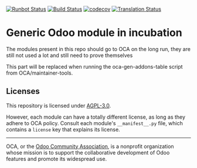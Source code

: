 [![Runbot Status](https://runbot.odoo-community.org/runbot/badge/flat//14.0.svg)](https://runbot.odoo-community.org/runbot/repo/github-com-oca-ak-odoo-incubator-)
[![Build Status](https://travis-ci.com/OCA/ak-odoo-incubator.svg?branch=14.0)](https://travis-ci.com/OCA/ak-odoo-incubator)
[![codecov](https://codecov.io/gh/OCA/ak-odoo-incubator/branch/14.0/graph/badge.svg)](https://codecov.io/gh/OCA/ak-odoo-incubator)
[![Translation Status](https://translation.odoo-community.org/widgets/ak-odoo-incubator-14-0/-/svg-badge.svg)](https://translation.odoo-community.org/engage/ak-odoo-incubator-14-0/?utm_source=widget)

<!-- /!\ do not modify above this line -->

# Generic Odoo module in incubation

The modules present in this repo should go to OCA on the long run, they are still not used a lot and still need to prove themselves

<!-- /!\ do not modify below this line -->

<!-- prettier-ignore-start -->

[//]: # (addons)

This part will be replaced when running the oca-gen-addons-table script from OCA/maintainer-tools.

[//]: # (end addons)

<!-- prettier-ignore-end -->

## Licenses

This repository is licensed under [AGPL-3.0](LICENSE).

However, each module can have a totally different license, as long as they adhere to OCA
policy. Consult each module's `__manifest__.py` file, which contains a `license` key
that explains its license.

----

OCA, or the [Odoo Community Association](http://odoo-community.org/), is a nonprofit
organization whose mission is to support the collaborative development of Odoo features
and promote its widespread use.
